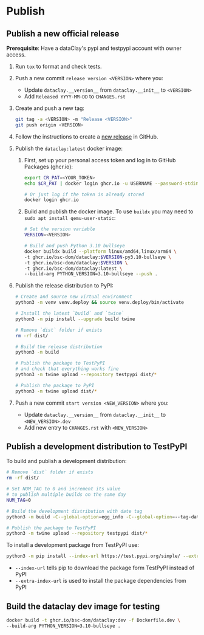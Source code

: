 # Publish

## Publish a new official release

**Prerequisite**: Have a dataClay's pypi and testpypi account with owner access.

1. Run `tox` to format and check tests.
2. Push a new commit `release version <VERSION>` where you:
   - Update `dataclay.__version__` from `dataclay.__init__` to `<VERSION>`
   - Add `Released YYYY-MM-DD` to `CHANGES.rst`

3. Create and push a new tag:
   ```bash
   git tag -a <VERSION> -m "Release <VERSION>"
   git push origin <VERSION>
   ```
4. Follow the instructions to create a [new release](https://docs.github.com/en/repositories/releasing-projects-on-github/managing-releases-in-a-repository) in GitHub.


5. Publish the `dataclay:latest` docker image:
    1. First, set up your personal access token and log in to GitHub Packages (ghcr.io):
        ```bash
        export CR_PAT=<YOUR_TOKEN>
        echo $CR_PAT | docker login ghcr.io -u USERNAME --password-stdin

        # Or just log if the token is already stored
        docker login ghcr.io
        ```
    2. Build and publish the docker image. To use `buildx` you may need to `sudo apt install qemu-user-static`:
        ``` bash
        # Set the version variable
        VERSION=<VERSION>

        # Build and push Python 3.10 bullseye
        docker buildx build --platform linux/amd64,linux/arm64 \
        -t ghcr.io/bsc-dom/dataclay:$VERSION-py3.10-bullseye \
        -t ghcr.io/bsc-dom/dataclay:$VERSION \
        -t ghcr.io/bsc-dom/dataclay:latest \
        --build-arg PYTHON_VERSION=3.10-bullseye --push .
        ```

6. Publish the release distribution to PyPI:

    ```bash
    # Create and source new virtual environment
    python3 -m venv venv.deploy && source venv.deploy/bin/activate

    # Install the latest `build` and `twine`
    python3 -m pip install --upgrade build twine

    # Remove `dist` folder if exists
    rm -rf dist/

    # Build the release distribution
    python3 -m build

    # Publish the package to TestPyPI
    # and check that everything works fine
    python3 -m twine upload --repository testpypi dist/*

    # Publish the package to PyPI
    python3 -m twine upload dist/*
    ```

7. Push a new commit `start version <NEW_VERSION>` where you:
   - Update `dataclay.__version__` from `dataclay.__init__` to `<NEW_VERSION>.dev`
   - Add new entry to `CHANGES.rst` with `<NEW_VERSION>`


## Publish a development distribution to TestPyPI

To build and publish a development distribution:

```bash
# Remove `dist` folder if exists
rm -rf dist/

# Set NUM_TAG to 0 and increment its value 
# to publish multiple builds on the same day
NUM_TAG=0

# Build the development distribution with date tag
python3 -m build -C--global-option=egg_info -C--global-option=--tag-date -C--global-option=--tag-build=$NUM_TAG

# Publish the package to TestPyPI
python3 -m twine upload --repository testpypi dist/*
```

To install a development package from TestPyPI use:

```bash
python3 -m pip install --index-url https://test.pypi.org/simple/ --extra-index-url https://pypi.org/simple/ dataclay
```

- `--index-url` tells pip to download the package form TestPyPI instead of PyPI
- `--extra-index-url` is used to install the package dependencies from PyPI


## Build the dataclay dev image for testing

```bash
docker build -t ghcr.io/bsc-dom/dataclay:dev -f Dockerfile.dev \
--build-arg PYTHON_VERSION=3.10-bullseye .
```
